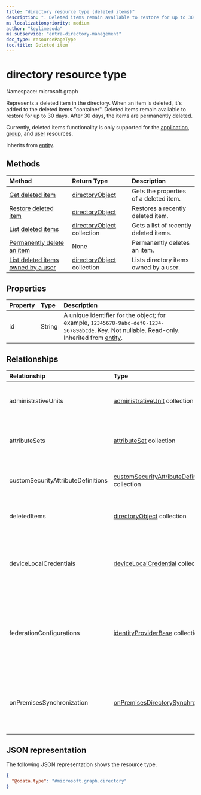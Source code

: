 ```yaml
---
title: "directory resource type (deleted items)"
description: ". Deleted items remain available to restore for up to 30 days. After 30 days, the items are permanently deleted."
ms.localizationpriority: medium
author: "keylimesoda"
ms.subservice: "entra-directory-management"
doc_type: resourcePageType
toc.title: Deleted item
---
```


# directory resource type

Namespace: microsoft.graph

Represents a deleted item in the directory. When an item is deleted, it's added to the deleted items "container". Deleted items remain available to restore for up to 30 days. After 30 days, the items are permanently deleted.

Currently, deleted items functionality is only supported for the [application](application.md), [group](group.md), and [user](user.md) resources.

Inherits from [entity](entity.md).

## Methods

| Method                                                                                     | Return Type                                      | Description                            |
| :----------------------------------------------------------------------------------------- | :----------------------------------------------- | :------------------------------------- |
| [Get deleted item](../api/directory-deleteditems-get.md)                                   | [directoryObject](directoryobject.md)            | Gets the properties of a deleted item. |
| [Restore deleted item](../api/directory-deleteditems-restore.md)                           | [directoryObject](directoryobject.md)            | Restores a recently deleted item.      |
| [List deleted items](../api/directory-deleteditems-list.md)                                | [directoryObject](directoryobject.md) collection | Gets a list of recently deleted items. |
| [Permanently delete an item](../api/directory-deleteditems-delete.md)                      | None                                             | Permanently deletes an item.           |
| [List deleted items owned by a user](../api/directory-deleteditems-getuserownedobjects.md) | [directoryObject](directoryobject.md) collection | Lists directory items owned by a user. |

## Properties

| Property | Type   | Description                                                                                                                                              |
| :------- | :----- | :------------------------------------------------------------------------------------------------------------------------------------------------------- |
| id       | String | A unique identifier for the object; for example, `12345678-9abc-def0-1234-56789abcde`. Key. Not nullable. Read-only. Inherited from [entity](entity.md). |

## Relationships

| Relationship                       | Type                                                                                     | Description                                                                                                               |
| :--------------------------------- | :--------------------------------------------------------------------------------------- | :------------------------------------------------------------------------------------------------------------------------ |
| administrativeUnits                | [administrativeUnit](administrativeunit.md) collection                                   | Conceptual container for user and group directory objects.                                                                |
| attributeSets                      | [attributeSet](attributeset.md) collection                                               | Group of related custom security attribute definitions.                                                                   |
| customSecurityAttributeDefinitions | [customSecurityAttributeDefinition](customsecurityattributedefinition.md) collection     | Schema of a custom security attributes (key-value pairs).                                                                 |
| deletedItems                       | [directoryObject](directoryobject.md) collection                                         | Recently deleted items. Read-only. Nullable.                                                                              |
| deviceLocalCredentials             | [deviceLocalCredential](../resources/devicelocalcredential.md) collection                | The credentials of the device's local administrator account backed up to Microsoft Entra ID.                            |
| federationConfigurations           | [identityProviderBase](../resources/identityproviderbase.md) collection                  | Configure domain federation with organizations whose identity provider (IdP) supports either the SAML or WS-Fed protocol. |
| onPremisesSynchronization          | [onPremisesDirectorySynchronization](../resources/onpremisesdirectorysynchronization.md) | A container for on-premises directory synchronization functionalities that are available for the organization.      |

## JSON representation

The following JSON representation shows the resource type.

<!-- {
  "blockType": "resource",
  "keyProperty":"id",
  "optionalProperties": [],
  "@odata.type": "microsoft.graph.directory"
}-->

```json
{
  "@odata.type": "#microsoft.graph.directory"
}
```

<!-- uuid: 8fcb5dbc-d5aa-4681-8e31-b001d5168d79
2015-10-25 14:57:30 UTC -->
<!-- {
  "type": "#page.annotation",
  "description": "directory resource",
  "keywords": "",
  "section": "documentation",
  "tocPath": ""
}-->
